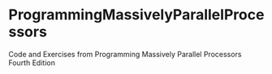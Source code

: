 # ProgrammingMassivelyParallelProcessors
Code and Exercises from Programming Massively Parallel Processors Fourth Edition
